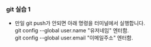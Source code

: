 ### git 실습 1
- 만일 git push가 안되면 아래 명령을 터미널에서 실행합니다.    
git config --global user.name "유저네임" 엔터함.     
git config --global user.email "이메일주소" 엔터함.      

